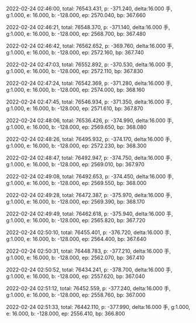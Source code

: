 2022-02-24 02:46:00, total: 76543.431, p: -371.240, delta:16.000 手, g:1.000, e: 16.000, b: -128.000, ep: 2570.040, bp: 367.660

2022-02-24 02:46:21, total: 76548.370, p: -371.140, delta:16.000 手, g:1.000, e: 16.000, b: -128.000, ep: 2568.700, bp: 367.480

2022-02-24 02:46:42, total: 76562.652, p: -369.760, delta:16.000 手, g:1.000, e: 16.000, b: -128.000, ep: 2572.160, bp: 367.740

2022-02-24 02:47:03, total: 76552.892, p: -370.530, delta:16.000 手, g:1.000, e: 16.000, b: -128.000, ep: 2572.110, bp: 367.830

2022-02-24 02:47:24, total: 76542.369, p: -371.280, delta:16.000 手, g:1.000, e: 16.000, b: -128.000, ep: 2574.000, bp: 368.160

2022-02-24 02:47:45, total: 76546.934, p: -371.350, delta:16.000 手, g:1.000, e: 16.000, b: -128.000, ep: 2571.610, bp: 367.870

2022-02-24 02:48:06, total: 76536.426, p: -374.990, delta:16.000 手, g:1.000, e: 16.000, b: -128.000, ep: 2569.650, bp: 368.080

2022-02-24 02:48:26, total: 76495.932, p: -374.170, delta:16.000 手, g:1.000, e: 16.000, b: -128.000, ep: 2572.230, bp: 368.300

2022-02-24 02:48:47, total: 76492.947, p: -374.750, delta:16.000 手, g:1.000, e: 16.000, b: -128.000, ep: 2569.010, bp: 367.970

2022-02-24 02:49:08, total: 76492.653, p: -374.450, delta:16.000 手, g:1.000, e: 16.000, b: -128.000, ep: 2569.550, bp: 368.000

2022-02-24 02:49:28, total: 76472.387, p: -375.970, delta:16.000 手, g:1.000, e: 16.000, b: -128.000, ep: 2569.390, bp: 368.170

2022-02-24 02:49:49, total: 76462.618, p: -375.940, delta:16.000 手, g:1.000, e: 16.000, b: -128.000, ep: 2565.820, bp: 367.720

2022-02-24 02:50:10, total: 76455.401, p: -376.720, delta:16.000 手, g:1.000, e: 16.000, b: -128.000, ep: 2564.400, bp: 367.640

2022-02-24 02:50:31, total: 76448.783, p: -377.210, delta:16.000 手, g:1.000, e: 16.000, b: -128.000, ep: 2562.070, bp: 367.410

2022-02-24 02:50:52, total: 76434.241, p: -378.700, delta:16.000 手, g:1.000, e: 16.000, b: -128.000, ep: 2557.620, bp: 367.040

2022-02-24 02:51:12, total: 76452.559, p: -377.240, delta:16.000 手, g:1.000, e: 16.000, b: -128.000, ep: 2558.760, bp: 367.000

2022-02-24 02:51:33, total: 76442.110, p: -377.990, delta:16.000 手, g:1.000, e: 16.000, b: -128.000, ep: 2556.410, bp: 366.800